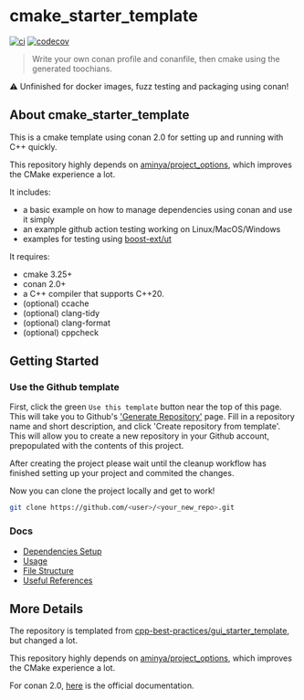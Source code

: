 # cmake_starter_template

[![ci](https://github.com/FeignClaims/cmake_starter_template/actions/workflows/ci.yml/badge.svg)](https://github.com/FeignClaims/cmake_starter_template/actions/workflows/ci.yml)
[![codecov](https://codecov.io/gh/FeignClaims/cmake_starter_template/graph/badge.svg?token=BQEOMHO4P6)](https://codecov.io/gh/FeignClaims/cmake_starter_template)

> Write your own conan profile and conanfile, then cmake using the generated toochians.

:warning: Unfinished for docker images, fuzz testing and packaging using conan!

## About cmake_starter_template

This is a cmake template using conan 2.0 for setting up and running with C++ quickly.

This repository highly depends on [aminya/project_options](https://github.com/aminya/project_options), which improves the CMake experience a lot.

It includes:

- a basic example on how to manage dependencies using conan and use it simply
- an example github action testing working on Linux/MacOS/Windows
- examples for testing using [boost-ext/ut](https://github.com/boost-ext/ut)

It requires:

- cmake 3.25+
- conan 2.0+
- a C++ compiler that supports C++20.
- (optional) ccache
- (optional) clang-tidy
- (optional) clang-format
- (optional) cppcheck

## Getting Started

### Use the Github template

First, click the green `Use this template` button near the top of this page.
This will take you to Github's ['Generate Repository'](https://github.com/FeignClaims/cmake_starter_template/generate) page.
Fill in a repository name and short description, and click 'Create repository from template'.
This will allow you to create a new repository in your Github account,
prepopulated with the contents of this project.

After creating the project please wait until the cleanup workflow has finished
setting up your project and commited the changes.

Now you can clone the project locally and get to work!

```bash
git clone https://github.com/<user>/<your_new_repo>.git
```

### Docs

- [Dependencies Setup](./README_dependencies.md)
- [Usage](./README_usage.md)
- [File Structure](./README_structure.md)
- [Useful References](./README_references.md)

## More Details

The repository is templated from [cpp-best-practices/gui_starter_template](https://github.com/cpp-best-practices/gui_starter_template), but changed a lot.

This repository highly depends on [aminya/project_options](https://github.com/aminya/project_options), which improves the CMake experience a lot.

For conan 2.0, [here](https://docs.conan.io/2.0/index.html) is the official documentation.
